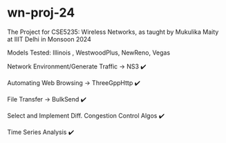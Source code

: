 # wn-proj-24
The Project for CSE5235: Wireless Networks, as taught by Mukulika Maity at IIIT Delhi in Monsoon 2024

Models Tested: Illinois , WestwoodPlus, NewReno, Vegas

Network Environment/Generate Traffic -> NS3 ✔️

Automating Web Browsing -> ThreeGppHttp ✔️

File Transfer -> BulkSend ✔️

Select and Implement Diff. Congestion Control Algos ✔️

Time Series Analysis ✔️

